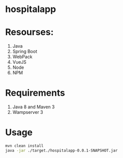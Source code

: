 # hospitalapp
# Resourses:
1. Java 
2. Spring Boot
3. WebPack
4. VueJS
5. Node
6. NPM
# Requirements
1. Java 8 and Maven 3
2. Wampserver 3
# Usage
```bash
mvn clean install
java -jar ./target./hospitalapp-0.0.1-SNAPSHOT.jar
```

